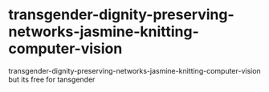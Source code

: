 # transgender-dignity-preserving-networks-jasmine-knitting-computer-vision
transgender-dignity-preserving-networks-jasmine-knitting-computer-vision but its free for tansgender
